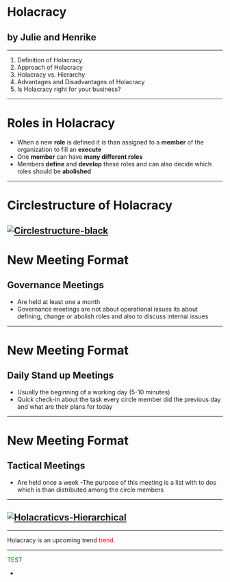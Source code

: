 # Holacracy 
## by Julie and Henrike

---
1. Definition of Holacracy 
2. Approach of Holacracy 
3. Holacracy vs. Hierarchy 
4. Advantages and Disadvantages of Holacracy 
5. Is Holacracy right for your business? 


---
# Roles in Holacracy

- When a new **role** is defined it is than assigned to a **member** of the organization to fill an **execute**
- One **member** can have **many different roles**
- Members **define** and **develop** these roles and can also decide which roles should be **abolished**

---
# Circlestructure of Holacracy
 <a href="https://ibb.co/DLJjbpc"><img src="https://i.ibb.co/wYk2LsG/Circlestructure-black.jpg" alt="Circlestructure-black" border="0"></a>
---
# New Meeting Format 
## Governance Meetings
- Are held at least one a month 
- Governance meetings are not about operational issues its about defining, change or abolish roles and also to discuss internal issues

---

# New Meeting Format 
## Daily Stand up Meetings 
- Usually the beginning of a working day (5-10 minutes)
- Quick check-in about the task every circle member did the previous day and what are their plans for today 

---

# New Meeting Format 
## Tactical Meetings
- Are held once a week 
-The purpose of this meeting is a list with to dos which is than distributed among the circle members


---
<a href="https://ibb.co/47XLrDV"><img src="https://i.ibb.co/9N105fr/Holacraticvs-Hierarchical.jpg" alt="Holacraticvs-Hierarchical" border="0"></a>
---











---
Holacracy is an upcoming trend <span style="color:red">trend</span>.



---
<span style="color:green;">TEST</span>





-